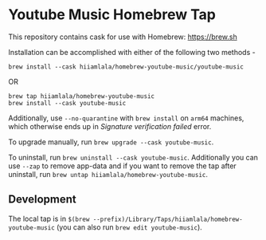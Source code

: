 # Youtube Music Homebrew Tap

This repository contains cask for use with Homebrew: https://brew.sh

Installation can be accomplished with either of the following two methods -

```
brew install --cask hiiamlala/homebrew-youtube-music/youtube-music
```

OR

```
brew tap hiiamlala/homebrew-youtube-music
brew install --cask youtube-music
```

Additionally, use `--no-quarantine` with `brew install` on `arm64` machines, which otherwise ends up in _Signature verification failed_ error.

To upgrade manually, run `brew upgrade --cask youtube-music`.

To uninstall, run `brew uninstall --cask youtube-music`. Additionally you can use `--zap` to remove app-data and if you want to remove the tap after uninstall, run `brew untap hiiamlala/homebrew-youtube-music`.

## Development

The local tap is in `$(brew --prefix)/Library/Taps/hiiamlala/homebrew-youtube-music` (you can also run `brew edit youtube-music`).
